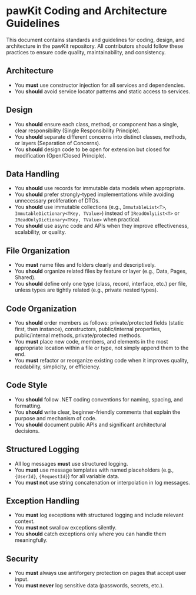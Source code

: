# pawKit Coding and Architecture Guidelines

This document contains standards and guidelines for coding, design, and architecture in the pawKit repository. All contributors should follow these practices to ensure code quality, maintainability, and consistency.

## Architecture
- You **must** use constructor injection for all services and dependencies.
- You **should** avoid service locator patterns and static access to services.

## Design
- You **should** ensure each class, method, or component has a single, clear responsibility (Single Responsibility Principle).
- You **should** separate different concerns into distinct classes, methods, or layers (Separation of Concerns).
- You **should** design code to be open for extension but closed for modification (Open/Closed Principle).

## Data Handling
- You **should** use records for immutable data models when appropriate.
- You **should** prefer strongly-typed implementations while avoiding unnecessary proliferation of DTOs.
- You **should** use immutable collections (e.g., `ImmutableList<T>`, `ImmutableDictionary<TKey, TValue>`) instead of `IReadOnlyList<T>` or `IReadOnlyDictionary<TKey, TValue>` when practical.
- You **should** use async code and APIs when they improve effectiveness, scalability, or quality.

## File Organization
- You **must** name files and folders clearly and descriptively.
- You **should** organize related files by feature or layer (e.g., Data, Pages, Shared).
- You **should** define only one type (class, record, interface, etc.) per file, unless types are tightly related (e.g., private nested types).

## Code Organization
- You **should** order members as follows: private/protected fields (static first, then instance), constructors, public/internal properties, public/internal methods, private/protected methods.
- You **must** place new code, members, and elements in the most appropriate location within a file or type, not simply append them to the end.
- You **must** refactor or reorganize existing code when it improves quality, readability, simplicity, or efficiency.

## Code Style
- You **should** follow .NET coding conventions for naming, spacing, and formatting.
- You **should** write clear, beginner-friendly comments that explain the purpose and mechanism of code.
- You **should** document public APIs and significant architectural decisions.

## Structured Logging
- All log messages **must** use structured logging.
- You **must** use message templates with named placeholders (e.g., `{UserId}`, `{RequestId}`) for all variable data.
- You **must not** use string concatenation or interpolation in log messages.

## Exception Handling
- You **must** log exceptions with structured logging and include relevant context.
- You **must not** swallow exceptions silently.
- You **should** catch exceptions only where you can handle them meaningfully.

## Security
- You **must** always use antiforgery protection on pages that accept user input.
- You **must never** log sensitive data (passwords, secrets, etc.).
